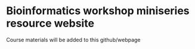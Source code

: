 # Bioinformatics workshop miniseries resource website

Course materials will be added to this github/webpage
